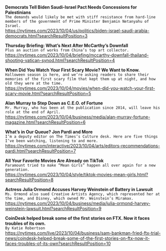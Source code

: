 **Democrats Tell Biden Saudi-Israel Pact Needs Concessions for Palestinians**\
`The demands would likely be met with stiff resistance from hard-line members of the government of Prime Minister Benjamin Netanyahu of Israel.`\
https://nytimes.com/2023/10/04/us/politics/biden-israel-saudi-arabia-democrats.html?searchResultPosition=3

**Thursday Briefing: What’s Next After McCarthy’s Downfall**\
`Plus an auction of works from China’s top art collector.`\
https://nytimes.com/2023/10/04/briefing/mccarthy-downfall-thailand-shooting-vatican-synod.html?searchResultPosition=4

**When Did You Watch Your First Scary Movie? We Want to Know.**\
`Halloween season is here, and we’re asking readers to share their memories of the first scary film that kept them up at night, and how old they were at the time.`\
https://nytimes.com/2023/10/04/movies/when-did-you-watch-your-first-scary-movie.html?searchResultPosition=5

**Alan Murray to Step Down as C.E.O. of Fortune**\
`Mr. Murray, who has been at the publication since 2014, will leave his role at the end of April.`\
https://nytimes.com/2023/10/04/business/media/alan-murray-fortune-magazine.html?searchResultPosition=6

**What’s in Our Queue? Jon Pardi and More**\
`I’m a deputy editor on The Times’s Culture desk. Here are five things I’ve been watching, listening to and more.`\
https://nytimes.com/interactive/2023/10/04/arts/editors-recommendations-pardi.html?searchResultPosition=7

**All Your Favorite Movies Are Already on TikTok**\
`Paramount tried to make “Mean Girls” happen all over again for a new generation.`\
https://nytimes.com/2023/10/04/style/tiktok-movies-mean-girls.html?searchResultPosition=8

**Actress Julia Ormond Accuses Harvey Weinstein of Battery in Lawsuit**\
`Ms. Ormond also sued Creative Artists Agency, which represented her at the time, and Disney, which owned Mr. Weinstein’s Miramax.`\
https://nytimes.com/2023/10/04/business/media/julia-ormond-harvey-weinstein-lawsuit.html?searchResultPosition=9

**CoinDesk helped break some of the first stories on FTX. Now it faces troubles of its own.**\
`By Katie Robertson`\
https://nytimes.com/live/2023/10/04/business/sam-bankman-fried-ftx-trial-news/coindesk-helped-break-some-of-the-first-stories-on-ftx-now-it-faces-troubles-of-its-own?searchResultPosition=10

